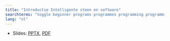 ```yaml
---
title: "Introductie Intelligente steen en software"
searchterms: "toggle beginner programs programmes programming programming_app programing introev3 brick software ev3 buttons centre up- down- left- right- center- ipad tablet android app introduction introduction_to_brick_and_software introductie_intelligente_steen_en_software"
lang: "nl"
---
```

 <ul>
 <li class="ng-binding">Slides:
 <a href="ProgrammingLessons/beginner/Introduction.pptx">PPTX</a>,
 <a href="ProgrammingLessons/beginner/Introduction.pdf">PDF</a>
 </li>

 </ul>
